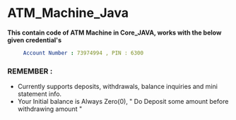 # ATM_Machine_Java
**This contain code of ATM Machine in Core_JAVA, works with the below given credential's** 
```yaml
     Account Number : 73974994 , PIN : 6300
```
### REMEMBER :
*  Currently supports deposits, withdrawals, balance inquiries and mini statement info.
*  Your Initial balance is Always Zero(0), " Do Deposit some amount    before withdrawing amount "
